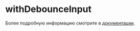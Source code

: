 # withDebounceInput

Более подробную информацию смотрите в <a href="https://lego.yandex-team.ru/lego-components/hocs/with-debounce-input/examples" target="_blank">документации</a>.
